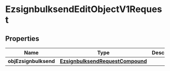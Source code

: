 
# EzsignbulksendEditObjectV1Request

## Properties
| Name | Type | Description | Notes |
| ------------ | ------------- | ------------- | ------------- |
| **objEzsignbulksend** | [**EzsignbulksendRequestCompound**](EzsignbulksendRequestCompound.md) |  |  |



